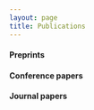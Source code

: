 ```yaml
---
layout: page
title: Publications
---
```




#### Preprints


#### Conference papers

#### Journal papers
